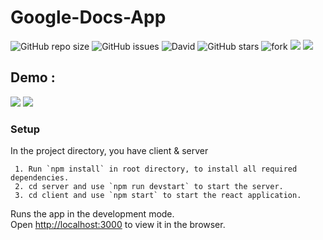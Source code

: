 # Google-Docs-App
![GitHub repo size](https://img.shields.io/github/repo-size/swaraj961/Google-Docs-App)  ![GitHub issues](https://img.shields.io/github/issues/swaraj961/Google-Docs-App)  ![David](https://img.shields.io/david/dev/swaraj961/Google-Docs-App)    ![GitHub stars](https://img.shields.io/github/stars/swaraj961/Google-Docs-App?style=social) 
 ![fork](https://img.shields.io/github/forks/swaraj961/Google-Docs-App)   <img src="https://img.shields.io/badge/-React-black?style=flat-square&logo=react"/> 
<img src="https://img.shields.io/badge/-Node.JS-black?style=flat-square&logo=node.js&logoColor=006600"/>

## Demo :
 
 <img src="https://github.com/swaraj961/Google-Docs-App/blob/master/demo/demo1.gif"/>
 <img src="https://github.com/swaraj961/Google-Docs-App/blob/master/demo/demo3.png"/>

### Setup

In the project directory, you have client & server


     1. Run `npm install` in root directory, to install all required dependencies.
     2. cd server and use `npm run devstart` to start the server.
     3. cd client and use `npm start` to start the react application.
     

Runs the app in the development mode.\
Open [http://localhost:3000](http://localhost:3000) to view it in the browser.
